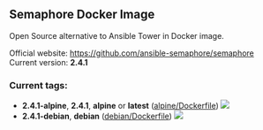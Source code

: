 Semaphore Docker Image
---
Open Source alternative to Ansible Tower in Docker image.

Official website: <https://github.com/ansible-semaphore/semaphore>  
Current version: **2.4.1**

### Current tags:

- **2.4.1-alpine**, **2.4.1**, **alpine** or **latest** ([alpine/Dockerfile](https://github.com/magna-z/docker-semaphore/blob/master/alpine/Dockerfile)) [![](https://images.microbadger.com/badges/image/magnaz/semaphore:alpine.svg)](https://microbadger.com/images/magnaz/semaphore:alpine)
- **2.4.1-debian**, **debian** ([debian/Dockerfile](https://github.com/magna-z/docker-semaphore/blob/master/debian/Dockerfile)) [![](https://images.microbadger.com/badges/image/magnaz/semaphore:debian.svg)](https://microbadger.com/images/magnaz/semaphore:debian)
